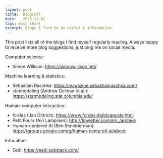 ```yaml
---
layout: post
title:  Blogroll
date:   2023-12-01
tags: misc short
excerpt: Blogs I find to be useful & informative.
---
```


This post lists all of the blogs I find myself regularly reading.
Always happy to receive more blog suggestions, just ping me on social media.

Computer science:

 - Simon Willison: <https://simonwillison.net/>

Machine learning & statistics:

 - Sebastian Raschka: <https://magazine.sebastianraschka.com/>
 - statmodeling (Andrew Gelman et al.): <https://statmodeling.stat.columbia.edu/>

Human-computer interaction:

 - fordes (Jan Dittrich): <https://www.fordes.de/blogposts.html>
 - Petit Fours (Airi Lampinen): <http://tinyletter.com/airi_/archive>
 - Human-centered AI (Ben Shneiderman): <https://groups.google.com/g/human-centered-ai/about>

Education:

 - Eedi: <https://eedi.substack.com/>
